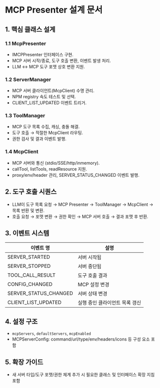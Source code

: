 # MCP Presenter 설계 문서

## 1. 핵심 클래스 설계

### 1.1 McpPresenter
- IMCPPresenter 인터페이스 구현.
- MCP 서버 시작/종료, 도구 호출 변환, 이벤트 발생 처리.
- LLM ↔ MCP 도구 포맷 상호 변환 지원.

### 1.2 ServerManager
- MCP 서버 클라이언트(McpClient) 수명 관리.
- NPM registry 속도 테스트 및 선택.
- CLIENT_LIST_UPDATED 이벤트 트리거.

### 1.3 ToolManager
- MCP 도구 목록 수집, 캐싱, 충돌 해결.
- 도구 호출 → 적절한 McpClient 라우팅.
- 권한 검사 및 결과 이벤트 발행.

### 1.4 McpClient
- MCP 서버와 통신 (stdio/SSE/http/inmemory).
- callTool, listTools, readResource 지원.
- proxy/env/header 관리, SERVER_STATUS_CHANGED 이벤트 발행.

## 2. 도구 호출 시퀀스
- LLM이 도구 목록 요청 → MCP Presenter → ToolManager → McpClient → 목록 반환 및 변환.
- 호출 요청 → 포맷 변환 → 권한 확인 → MCP 서버 호출 → 결과 포맷 후 반환.

## 3. 이벤트 시스템

| 이벤트 명 | 설명 |
|----------|------|
| SERVER_STARTED | 서버 시작됨 |
| SERVER_STOPPED | 서버 중단됨 |
| TOOL_CALL_RESULT | 도구 호출 결과 |
| CONFIG_CHANGED | MCP 설정 변경 |
| SERVER_STATUS_CHANGED | 서버 상태 변경 |
| CLIENT_LIST_UPDATED | 실행 중인 클라이언트 목록 갱신 |

## 4. 설정 구조
- `mcpServers`, `defaultServers`, `mcpEnabled`
- MCPServerConfig: command/url/type/env/headers/icons 등 구성 요소 포함

## 5. 확장 가이드
- 새 서버 타입/도구 포맷/권한 체계 추가 시 필요한 클래스 및 인터페이스 확장 지침 포함
